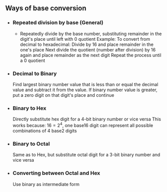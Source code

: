 ## Ways of base conversion

- ### Repeated division by base (General)
	- Repeatedly divide by the base number, substituting remainder in the digit's place until left with 0 quotient
	Example:
	To convert from decimal to hexadecimal:
		Divide by 16 and place remainder in the one's place
		Next divide the quotient (number after division) by 16 again and place remainder as the next digit
		Repeat the process until a 0 quotient

- ### Decimal to Binary
	Find largest binary number value that is less than or equal the decimal value and subtract it from the value. 
	If binary number value is greater, put a zero digit on that digit's place and continue

- ### Binary to Hex
	Directly substitute hex digit for a 4-bit binary number or vice versa
	This works because: $16 = 2^4$, one base16 digit can represent all possible combinations of 4 base2 digits

- ### Binary to Octal
	Same as to Hex, but substitute octal digit for a 3-bit binary number and vice versa


- ### Converting between Octal and Hex
	Use binary as intermediate form